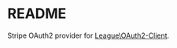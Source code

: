README
========

Stripe OAuth2 provider for [League\OAuth2-Client](https://github.com/thephpleague/oauth2-client).

